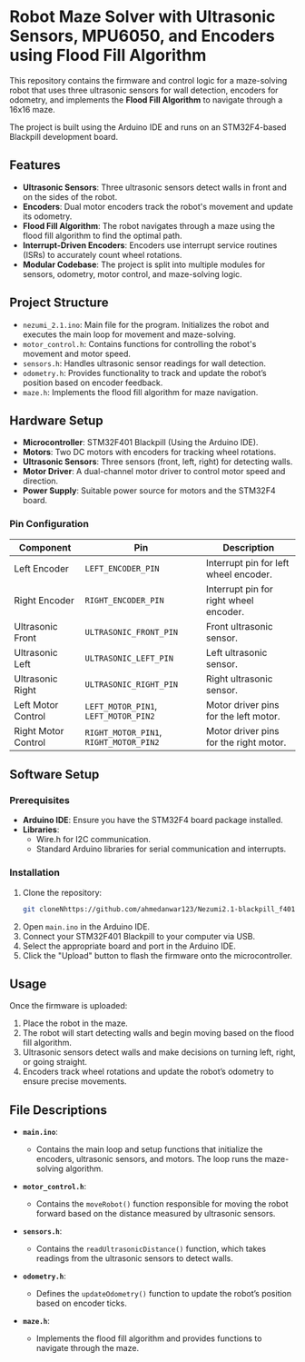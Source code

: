 # Robot Maze Solver with Ultrasonic Sensors, MPU6050, and Encoders using Flood Fill Algorithm

This repository contains the firmware and control logic for a maze-solving robot that uses three ultrasonic sensors for wall detection, encoders for odometry, and implements the **Flood Fill Algorithm** to navigate through a 16x16 maze.

The project is built using the Arduino IDE and runs on an STM32F4-based Blackpill development board.

## Features
- **Ultrasonic Sensors**: Three ultrasonic sensors detect walls in front and on the sides of the robot.
- **Encoders**: Dual motor encoders track the robot's movement and update its odometry.
- **Flood Fill Algorithm**: The robot navigates through a maze using the flood fill algorithm to find the optimal path.
- **Interrupt-Driven Encoders**: Encoders use interrupt service routines (ISRs) to accurately count wheel rotations.
- **Modular Codebase**: The project is split into multiple modules for sensors, odometry, motor control, and maze-solving logic.

## Project Structure
- `nezumi_2.1.ino`: Main file for the program. Initializes the robot and executes the main loop for movement and maze-solving.
- `motor_control.h`: Contains functions for controlling the robot's movement and motor speed.
- `sensors.h`: Handles ultrasonic sensor readings for wall detection.
- `odometry.h`: Provides functionality to track and update the robot’s position based on encoder feedback.
- `maze.h`: Implements the flood fill algorithm for maze navigation.

## Hardware Setup
- **Microcontroller**: STM32F401 Blackpill (Using the Arduino IDE).
- **Motors**: Two DC motors with encoders for tracking wheel rotations.
- **Ultrasonic Sensors**: Three sensors (front, left, right) for detecting walls.
- **Motor Driver**: A dual-channel motor driver to control motor speed and direction.
- **Power Supply**: Suitable power source for motors and the STM32F4 board.

### Pin Configuration
| Component         | Pin               | Description                    |
|-------------------|-------------------|--------------------------------|
| Left Encoder       | `LEFT_ENCODER_PIN`  | Interrupt pin for left wheel encoder. |
| Right Encoder      | `RIGHT_ENCODER_PIN` | Interrupt pin for right wheel encoder. |
| Ultrasonic Front   | `ULTRASONIC_FRONT_PIN` | Front ultrasonic sensor.       |
| Ultrasonic Left    | `ULTRASONIC_LEFT_PIN`  | Left ultrasonic sensor.        |
| Ultrasonic Right   | `ULTRASONIC_RIGHT_PIN` | Right ultrasonic sensor.       |
| Left Motor Control | `LEFT_MOTOR_PIN1`, `LEFT_MOTOR_PIN2` | Motor driver pins for the left motor. |
| Right Motor Control| `RIGHT_MOTOR_PIN1`, `RIGHT_MOTOR_PIN2`| Motor driver pins for the right motor.|

## Software Setup

### Prerequisites
- **Arduino IDE**: Ensure you have the STM32F4 board package installed.
- **Libraries**: 
  - Wire.h for I2C communication.
  - Standard Arduino libraries for serial communication and interrupts.

### Installation
1. Clone the repository:
   ```bash
   git cloneNhttps://github.com/ahmedanwar123/Nezumi2.1-blackpill_f401cc.git
   ```
2. Open `main.ino` in the Arduino IDE.
3. Connect your STM32F401 Blackpill to your computer via USB.
4. Select the appropriate board and port in the Arduino IDE.
5. Click the "Upload" button to flash the firmware onto the microcontroller.

## Usage
Once the firmware is uploaded:
1. Place the robot in the maze.
2. The robot will start detecting walls and begin moving based on the flood fill algorithm.
3. Ultrasonic sensors detect walls and make decisions on turning left, right, or going straight.
4. Encoders track wheel rotations and update the robot’s odometry to ensure precise movements.

## File Descriptions

- **`main.ino`**: 
  - Contains the main loop and setup functions that initialize the encoders, ultrasonic sensors, and motors. The loop runs the maze-solving algorithm.
  
- **`motor_control.h`**: 
  - Contains the `moveRobot()` function responsible for moving the robot forward based on the distance measured by ultrasonic sensors.
  
- **`sensors.h`**:
  - Contains the `readUltrasonicDistance()` function, which takes readings from the ultrasonic sensors to detect walls.
  
- **`odometry.h`**:
  - Defines the `updateOdometry()` function to update the robot’s position based on encoder ticks.
  
- **`maze.h`**:
  - Implements the flood fill algorithm and provides functions to navigate through the maze.
